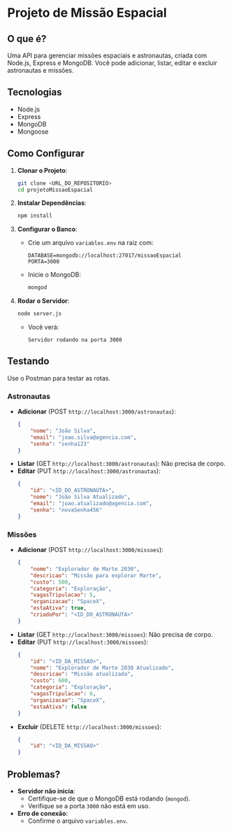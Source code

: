 # Projeto de Missão Espacial

## O que é?
Uma API para gerenciar missões espaciais e astronautas, criada com Node.js, Express e MongoDB. Você pode adicionar, listar, editar e excluir astronautas e missões.

## Tecnologias
- Node.js
- Express
- MongoDB
- Mongoose

## Como Configurar
1. **Clonar o Projeto**:
   ```bash
   git clone <URL_DO_REPOSITORIO>
   cd projetoMissaoEspacial
   ```

2. **Instalar Dependências**:
   ```bash
   npm install
   ```

3. **Configurar o Banco**:
   - Crie um arquivo `variables.env` na raiz com:
     ```
     DATABASE=mongodb://localhost:27017/missaoEspacial
     PORTA=3000
     ```
   - Inicie o MongoDB:
     ```bash
     mongod
     ```

4. **Rodar o Servidor**:
   ```bash
   node server.js
   ```
   - Você verá:
     ```
     Servidor rodando na porta 3000
     ```

## Testando
Use o Postman para testar as rotas.

### Astronautas
- **Adicionar** (POST `http://localhost:3000/astronautas`):
  ```json
  {
      "nome": "João Silva",
      "email": "joao.silva@agencia.com",
      "senha": "senha123"
  }
  ```
- **Listar** (GET `http://localhost:3000/astronautas`): Não precisa de corpo.
- **Editar** (PUT `http://localhost:3000/astronautas`):
  ```json
  {
      "id": "<ID_DO_ASTRONAUTA>",
      "nome": "João Silva Atualizado",
      "email": "joao.atualizado@agencia.com",
      "senha": "novaSenha456"
  }
  ```

### Missões
- **Adicionar** (POST `http://localhost:3000/missoes`):
  ```json
  {
      "nome": "Explorador de Marte 2030",
      "descricao": "Missão para explorar Marte",
      "custo": 500,
      "categoria": "Exploração",
      "vagasTripulacao": 5,
      "organizacao": "SpaceX",
      "estaAtiva": true,
      "criadoPor": "<ID_DO_ASTRONAUTA>"
  }
  ```
- **Listar** (GET `http://localhost:3000/missoes`): Não precisa de corpo.
- **Editar** (PUT `http://localhost:3000/missoes`):
  ```json
  {
      "id": "<ID_DA_MISSAO>",
      "nome": "Explorador de Marte 2030 Atualizado",
      "descricao": "Missão atualizada",
      "custo": 600,
      "categoria": "Exploração",
      "vagasTripulacao": 6,
      "organizacao": "SpaceX",
      "estaAtiva": false
  }
  ```
- **Excluir** (DELETE `http://localhost:3000/missoes`):
  ```json
  {
      "id": "<ID_DA_MISSAO>"
  }
  ```

## Problemas?
- **Servidor não inicia**:
  - Certifique-se de que o MongoDB está rodando (`mongod`).
  - Verifique se a porta `3000` não está em uso.
- **Erro de conexão**:
  - Confirme o arquivo `variables.env`.
